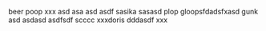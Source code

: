 beer
poop
xxx
asd
asa
asd
asdf
sasika
sasasd
plop
gloopsfdadsfxasd
gunk
asd
asdasd
asdfsdf
scccc
xxxdoris
dddasdf
xxx
